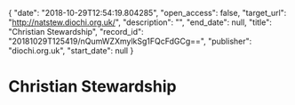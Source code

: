 {
  "date": "2018-10-29T12:54:19.804285", 
  "open_access": false, 
  "target_url": "http://natstew.diochi.org.uk/", 
  "description": "", 
  "end_date": null, 
  "title": "Christian Stewardship", 
  "record_id": "20181029T125419/nQumWZXmylkSg1FQcFdGCg==", 
  "publisher": "diochi.org.uk", 
  "start_date": null
}

# Christian Stewardship


